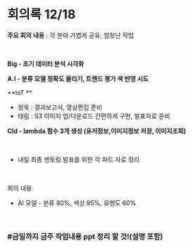 # 회의록 12/18

**주요 회의 내용** :  각 분야 가볍게 공유, 엄청난 작업

<br>

**Big -  초기 데이터 분석 시각화**

**A.I - 분류 모델 정확도 올리기, 트렌드 평가 색 반영 시도**

**IoT **

- 정욱 : 결과보고서, 영상편집 준비
- 태림 : S3 이미지 업/다운로드 간편하게 구현, 발표자료 준비

**Cld -  lambda 함수 3개 생성 (유저정보,이미지정보 저장, 이미지조회)**

<br>

- 내일 최종 멘토링 발표를 위한 각 파트 자료 정리

<br>

회의 내용

- AI 모델 - 분류 80%, 색상 95%, 유행도 60%

<br>

### #금일까지 금주 작업내용 ppt 정리 할 것!(설명 포함)